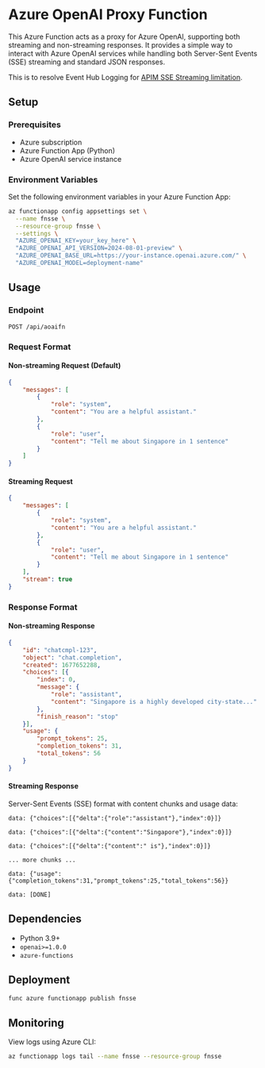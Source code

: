 # Azure OpenAI Proxy Function

This Azure Function acts as a proxy for Azure OpenAI, supporting both streaming and non-streaming responses. It provides a simple way to interact with Azure OpenAI services while handling both Server-Sent Events (SSE) streaming and standard JSON responses.

This is to resolve Event Hub Logging for  [APIM SSE Streaming limitation](https://learn.microsoft.com/en-us/azure/api-management/how-to-server-sent-events).

## Setup

### Prerequisites
- Azure subscription
- Azure Function App (Python)
- Azure OpenAI service instance

### Environment Variables
Set the following environment variables in your Azure Function App:

```bash
az functionapp config appsettings set \
  --name fnsse \
  --resource-group fnsse \
  --settings \
  "AZURE_OPENAI_KEY=your_key_here" \
  "AZURE_OPENAI_API_VERSION=2024-08-01-preview" \
  "AZURE_OPENAI_BASE_URL=https://your-instance.openai.azure.com/" \
  "AZURE_OPENAI_MODEL=deployment-name"
```

## Usage

### Endpoint
```http
POST /api/aoaifn
```

### Request Format

#### Non-streaming Request (Default)
```json
{
    "messages": [
        {
            "role": "system",
            "content": "You are a helpful assistant."
        },
        {
            "role": "user",
            "content": "Tell me about Singapore in 1 sentence"
        }
    ]
}
```

#### Streaming Request
```json
{
    "messages": [
        {
            "role": "system",
            "content": "You are a helpful assistant."
        },
        {
            "role": "user",
            "content": "Tell me about Singapore in 1 sentence"
        }
    ],
    "stream": true
}
```

### Response Format

#### Non-streaming Response
```json
{
    "id": "chatcmpl-123",
    "object": "chat.completion",
    "created": 1677652288,
    "choices": [{
        "index": 0,
        "message": {
            "role": "assistant",
            "content": "Singapore is a highly developed city-state..."
        },
        "finish_reason": "stop"
    }],
    "usage": {
        "prompt_tokens": 25,
        "completion_tokens": 31,
        "total_tokens": 56
    }
}
```

#### Streaming Response
Server-Sent Events (SSE) format with content chunks and usage data:
```
data: {"choices":[{"delta":{"role":"assistant"},"index":0}]}

data: {"choices":[{"delta":{"content":"Singapore"},"index":0}]}

data: {"choices":[{"delta":{"content":" is"},"index":0}]}

... more chunks ...

data: {"usage":{"completion_tokens":31,"prompt_tokens":25,"total_tokens":56}}

data: [DONE]
```

## Dependencies
- Python 3.9+
- `openai>=1.0.0`
- `azure-functions`

## Deployment
```bash
func azure functionapp publish fnsse
```

## Monitoring
View logs using Azure CLI:
```bash
az functionapp logs tail --name fnsse --resource-group fnsse
```